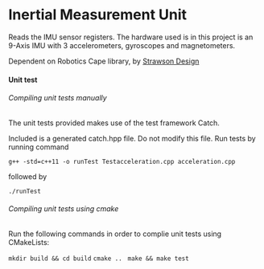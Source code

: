 # Inertial Measurement Unit

Reads the IMU sensor registers. The hardware used is in this project is an 9-Axis IMU with 3 accelerometers, gyroscopes and magnetometers.

Dependent on Robotics Cape library, by [Strawson Design](https://github.com/StrawsonDesign/Robotics_Cape_Installer)


#### Unit test

###### Compiling unit tests manually

The unit tests provided makes use of the test framework Catch. 

Included is a generated catch.hpp file. Do not modify this file.
Run tests by running command

` g++ -std=c++11 -o runTest Testacceleration.cpp acceleration.cpp ` 

followed by 

` ./runTest `

###### Compiling unit tests using cmake

Run the following commands in order to complie unit tests using CMakeLists:

` mkdir build && cd build `
` cmake .. ` 
` make && make test`
